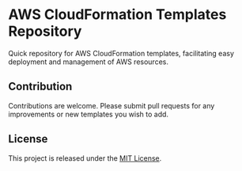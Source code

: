 # AWS CloudFormation Templates Repository

Quick repository for AWS CloudFormation templates, facilitating easy deployment and management of AWS resources.

## Contribution

Contributions are welcome. Please submit pull requests for any improvements or new templates you wish to add.

## License

This project is released under the [MIT License](LICENSE).
